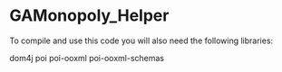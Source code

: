 GAMonopoly_Helper
=================

To compile and use this code you will also need the following libraries:

dom4j
poi
poi-ooxml
poi-ooxml-schemas
